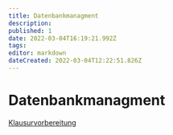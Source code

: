 ```yaml
---
title: Datenbankmanagment
description: 
published: 1
date: 2022-03-04T16:19:21.992Z
tags: 
editor: markdown
dateCreated: 2022-03-04T12:22:51.826Z
---
```


# Datenbankmanagment
[Klausurvorbereitung](/fom/semester-2/datenbankmanagment/klausurvorbereitung)

